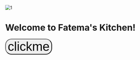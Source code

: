![1](https://github.com/Safiul808/Safiul808.github.io/assets/157515759/68935b78-7e86-45cd-b462-828e12ab498b)

# Welcome to Fatema's Kitchen!

<button style="font-size:40px; background-colour:grey; colour:black; border-radius:20px;">clickme</button>
